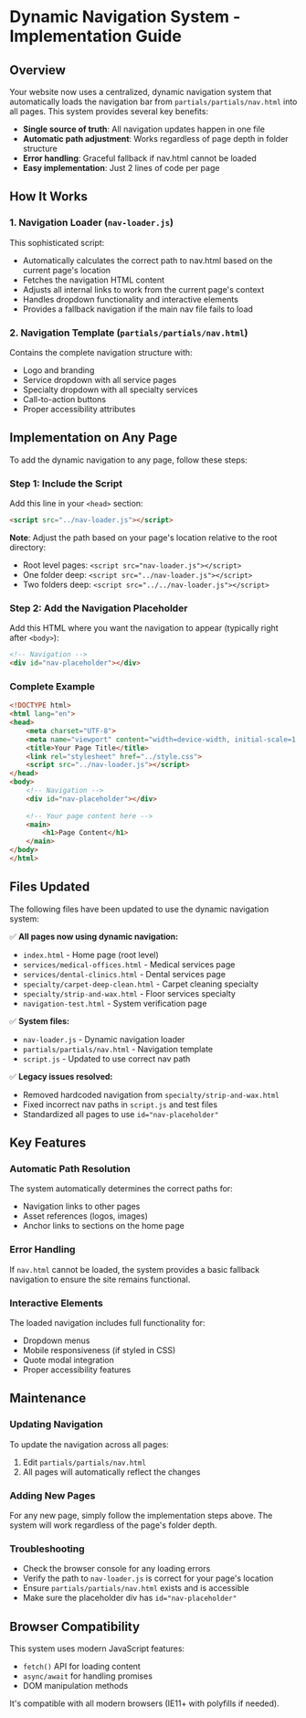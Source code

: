 # Dynamic Navigation System - Implementation Guide

## Overview
Your website now uses a centralized, dynamic navigation system that automatically loads the navigation bar from `partials/partials/nav.html` into all pages. This system provides several key benefits:

- **Single source of truth**: All navigation updates happen in one file
- **Automatic path adjustment**: Works regardless of page depth in folder structure
- **Error handling**: Graceful fallback if nav.html cannot be loaded
- **Easy implementation**: Just 2 lines of code per page

## How It Works

### 1. Navigation Loader (`nav-loader.js`)
This sophisticated script:
- Automatically calculates the correct path to nav.html based on the current page's location
- Fetches the navigation HTML content
- Adjusts all internal links to work from the current page's context
- Handles dropdown functionality and interactive elements
- Provides a fallback navigation if the main nav file fails to load

### 2. Navigation Template (`partials/partials/nav.html`)
Contains the complete navigation structure with:
- Logo and branding
- Service dropdown with all service pages
- Specialty dropdown with all specialty services
- Call-to-action buttons
- Proper accessibility attributes

## Implementation on Any Page

To add the dynamic navigation to any page, follow these steps:

### Step 1: Include the Script
Add this line in your `<head>` section:
```html
<script src="../nav-loader.js"></script>
```
**Note**: Adjust the path based on your page's location relative to the root directory:
- Root level pages: `<script src="nav-loader.js"></script>`
- One folder deep: `<script src="../nav-loader.js"></script>`
- Two folders deep: `<script src="../../nav-loader.js"></script>`

### Step 2: Add the Navigation Placeholder
Add this HTML where you want the navigation to appear (typically right after `<body>`):
```html
<!-- Navigation -->
<div id="nav-placeholder"></div>
```

### Complete Example
```html
<!DOCTYPE html>
<html lang="en">
<head>
    <meta charset="UTF-8">
    <meta name="viewport" content="width=device-width, initial-scale=1.0">
    <title>Your Page Title</title>
    <link rel="stylesheet" href="../style.css">
    <script src="../nav-loader.js"></script>
</head>
<body>
    <!-- Navigation -->
    <div id="nav-placeholder"></div>
    
    <!-- Your page content here -->
    <main>
        <h1>Page Content</h1>
    </main>
</body>
</html>
```

## Files Updated

The following files have been updated to use the dynamic navigation system:

✅ **All pages now using dynamic navigation:**
- `index.html` - Home page (root level)
- `services/medical-offices.html` - Medical services page
- `services/dental-clinics.html` - Dental services page  
- `specialty/carpet-deep-clean.html` - Carpet cleaning specialty
- `specialty/strip-and-wax.html` - Floor services specialty
- `navigation-test.html` - System verification page

✅ **System files:**
- `nav-loader.js` - Dynamic navigation loader
- `partials/partials/nav.html` - Navigation template
- `script.js` - Updated to use correct nav path

✅ **Legacy issues resolved:**
- Removed hardcoded navigation from `specialty/strip-and-wax.html`
- Fixed incorrect nav paths in `script.js` and test files
- Standardized all pages to use `id="nav-placeholder"`

## Key Features

### Automatic Path Resolution
The system automatically determines the correct paths for:
- Navigation links to other pages
- Asset references (logos, images)
- Anchor links to sections on the home page

### Error Handling
If `nav.html` cannot be loaded, the system provides a basic fallback navigation to ensure the site remains functional.

### Interactive Elements
The loaded navigation includes full functionality for:
- Dropdown menus
- Mobile responsiveness (if styled in CSS)
- Quote modal integration
- Proper accessibility features

## Maintenance

### Updating Navigation
To update the navigation across all pages:
1. Edit `partials/partials/nav.html`
2. All pages will automatically reflect the changes

### Adding New Pages
For any new page, simply follow the implementation steps above. The system will work regardless of the page's folder depth.

### Troubleshooting
- Check the browser console for any loading errors
- Verify the path to `nav-loader.js` is correct for your page's location
- Ensure `partials/partials/nav.html` exists and is accessible
- Make sure the placeholder div has `id="nav-placeholder"`

## Browser Compatibility
This system uses modern JavaScript features:
- `fetch()` API for loading content
- `async/await` for handling promises
- DOM manipulation methods

It's compatible with all modern browsers (IE11+ with polyfills if needed).
